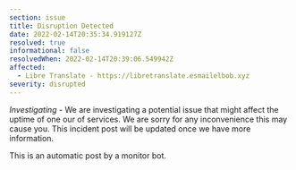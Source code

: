 ```yaml
---
section: issue
title: Disruption Detected
date: 2022-02-14T20:35:34.919127Z
resolved: true
informational: false
resolvedWhen: 2022-02-14T20:39:06.549942Z
affected:
  - Libre Translate - https://libretranslate.esmailelbob.xyz
severity: disrupted
---
```

*Investigating* - We are investigating a potential issue that might affect the uptime of one our of services. We are sorry for any inconvenience this may cause you. This incident post will be updated once we have more information.

This is an automatic post by a monitor bot.
        
